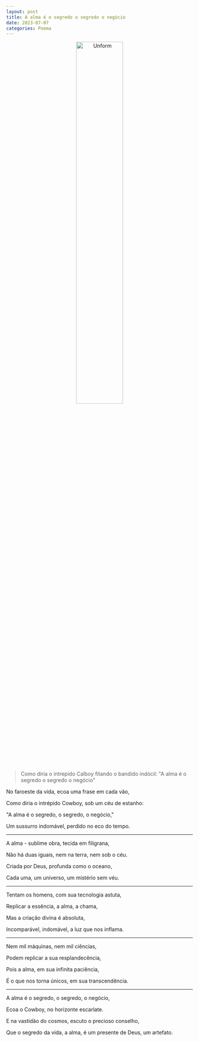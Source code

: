 ```yaml
---
layout: post
title: A alma é o segredo o segredo o negócio
date: 2023-07-07
categories: Poema
---
```


<p align="center">
<img src="{{ site.baseurl }}/images/2023-07-07-A-Alma-eh-o-segredo-o-segredo-o-negocio.png" height="50%" width="50%" alt="Unform" />
</p>

> Como diria o intrepido Calboy fitando o bandido indócil: "A alma é o segredo o segredo o negócio"


No faroeste da vida, ecoa uma frase em cada vão,

Como diria o intrépido Cowboy, sob um céu de estanho:

"A alma é o segredo, o segredo, o negócio,"

Um sussurro indomável, perdido no eco do tempo.

---

A alma - sublime obra, tecida em filigrana,

Não há duas iguais, nem na terra, nem sob o céu.

Criada por Deus, profunda como o oceano,

Cada uma, um universo, um mistério sem véu.

---

Tentam os homens, com sua tecnologia astuta,

Replicar a essência, a alma, a chama,

Mas a criação divina é absoluta,

Incomparável, indomável, a luz que nos inflama.

---

Nem mil máquinas, nem mil ciências,

Podem replicar a sua resplandecência,

Pois a alma, em sua infinita paciência,

É o que nos torna únicos, em sua transcendência.

---

A alma é o segredo, o segredo, o negócio,

Ecoa o Cowboy, no horizonte escarlate.

E na vastidão do cosmos, escuto o precioso conselho,

Que o segredo da vida, a alma, é um presente de Deus, um artefato.


